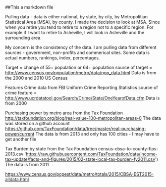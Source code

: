 ##This  a markdown file

Pulling data - data is either national, by state, by city, by Metropolitian Statistical Area (MSA), by county.
I made the decision to look at MSA. Since when you retire you tend to retire to a region not to a specific region. For example if I want to retire to Asheville, I will look in Asheville and the surrounding area.

My concern is the consistency of the data. I am pulling data from different sources - government, non-profits and commerical sites. Some data is actual numbers, rankings, index, percentages.



Target = change of 55+ population or 64+ population
source of target = http://www.census.gov/population/metro/data/pop_data.html
Data is from the 2000 and 2010 US Census

Features
Crime data from FBI Uniform Crime Reporting Statistics
source of crime feature = http://www.ucrdatatool.gov/Search/Crime/State/OneYearofData.cfm
Data is from 2000

Purchasing power by metro area from the Tax Foundation
http://taxfoundation.org/blog/real-value-100-metropolitan-areas-0
The data was stored on a github account
https://github.com/TaxFoundation/data/tree/master/real-purchasing-power/current
The data is from 2013 and only has 100 cities - I may have to get another file

Tax Burden by state from the Tax Foundation
census-cbsa-to-county-fips-2013.csv
'https://raw.githubusercontent.com/TaxFoundation/data/income-tax-update/facts-and-figures/2015/02-state-local-tax-burden-fy2011.csv')
The data is from 2011



https://www.census.gov/popest/data/metro/totals/2015/CBSA-EST2015-alldata.html

